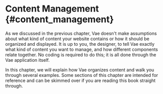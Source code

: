 # Content Management {#content_management}

As we discussed in the previous chapter, Vae doesn't make assumptions
about what kind of content your website contains or how it should be
organized and displayed. It is up to you, the designer, to tell Vae
exactly what kind of content you want to manage, and how different
components relate together. No coding is required to do this; it is all
done through the Vae application itself.

In this chapter, we will explain how Vae organizes content and walk you
through several examples. Some sections of this chapter are intended for
reference and can be skimmed over if you are reading this book straight
through.
